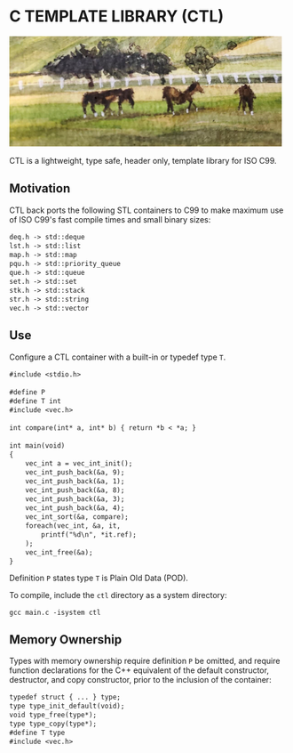 # C TEMPLATE LIBRARY (CTL)

![](logo/logo.png)

CTL is a lightweight, type safe, header only, template library for ISO C99.

## Motivation

CTL back ports the following STL containers to C99 to make maximum use
of ISO C99's fast compile times and small binary sizes:

    deq.h -> std::deque
    lst.h -> std::list
    map.h -> std::map
    pqu.h -> std::priority_queue
    que.h -> std::queue
    set.h -> std::set
    stk.h -> std::stack
    str.h -> std::string
    vec.h -> std::vector

## Use

Configure a CTL container with a built-in or typedef type `T`.

    #include <stdio.h>

    #define P
    #define T int
    #include <vec.h>

    int compare(int* a, int* b) { return *b < *a; }

    int main(void)
    {
        vec_int a = vec_int_init();
        vec_int_push_back(&a, 9);
        vec_int_push_back(&a, 1);
        vec_int_push_back(&a, 8);
        vec_int_push_back(&a, 3);
        vec_int_push_back(&a, 4);
        vec_int_sort(&a, compare);
        foreach(vec_int, &a, it,
            printf("%d\n", *it.ref);
        );
        vec_int_free(&a);
    }

Definition `P` states type `T` is Plain Old Data (POD).

To compile, include the `ctl` directory as a system directory:

    gcc main.c -isystem ctl

## Memory Ownership

Types with memory ownership require definition `P` be omitted, and require
function declarations for the C++ equivalent of the default constructor,
destructor, and copy constructor, prior to the inclusion of the container:

    typedef struct { ... } type;
    type type_init_default(void);
    void type_free(type*);
    type type_copy(type*);
    #define T type
    #include <vec.h>
